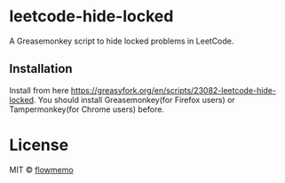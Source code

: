 # leetcode-hide-locked
A Greasemonkey script to hide locked problems in LeetCode.

## Installation
Install from here https://greasyfork.org/en/scripts/23082-leetcode-hide-locked.
You should install Greasemonkey(for Firefox users) or Tampermonkey(for Chrome users) before.

# License
MIT © [flowmemo](http://weibo.com/flowmemo)